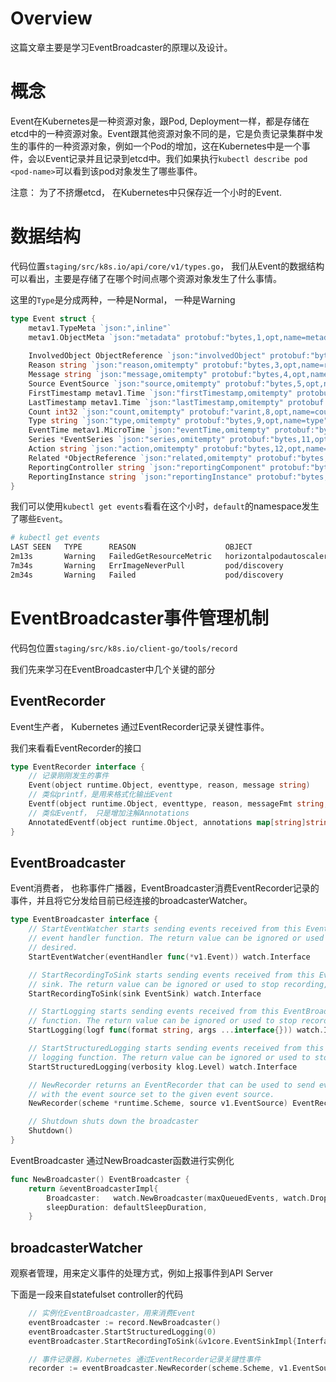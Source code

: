 # Overview

这篇文章主要是学习EventBroadcaster的原理以及设计。

# 概念

Event在Kubernetes是一种资源对象，跟Pod, Deployment一样，都是存储在etcd中的一种资源对象。Event跟其他资源对象不同的是，它是负责记录集群中发生的事件的一种资源对象，例如一个Pod的增加，这在Kubernetes中是一个事件，会以Event记录并且记录到etcd中。我们如果执行`kubectl describe pod <pod-name>`可以看到该pod对象发生了哪些事件。

注意： 为了不挤爆etcd， 在Kubernetes中只保存近一个小时的Event.



# 数据结构

代码位置`staging/src/k8s.io/api/core/v1/types.go`， 我们从Event的数据结构可以看出，主要是存储了在哪个时间点哪个资源对象发生了什么事情。

这里的`Type`是分成两种，一种是Normal， 一种是Warning

```go
type Event struct {
	metav1.TypeMeta `json:",inline"`
	metav1.ObjectMeta `json:"metadata" protobuf:"bytes,1,opt,name=metadata"`
	
	InvolvedObject ObjectReference `json:"involvedObject" protobuf:"bytes,2,opt,name=involvedObject"`	
	Reason string `json:"reason,omitempty" protobuf:"bytes,3,opt,name=reason"`
	Message string `json:"message,omitempty" protobuf:"bytes,4,opt,name=message"`
	Source EventSource `json:"source,omitempty" protobuf:"bytes,5,opt,name=source"`
	FirstTimestamp metav1.Time `json:"firstTimestamp,omitempty" protobuf:"bytes,6,opt,name=firstTimestamp"`
	LastTimestamp metav1.Time `json:"lastTimestamp,omitempty" protobuf:"bytes,7,opt,name=lastTimestamp"`
	Count int32 `json:"count,omitempty" protobuf:"varint,8,opt,name=count"`
	Type string `json:"type,omitempty" protobuf:"bytes,9,opt,name=type"`
	EventTime metav1.MicroTime `json:"eventTime,omitempty" protobuf:"bytes,10,opt,name=eventTime"`
	Series *EventSeries `json:"series,omitempty" protobuf:"bytes,11,opt,name=series"`
	Action string `json:"action,omitempty" protobuf:"bytes,12,opt,name=action"`
	Related *ObjectReference `json:"related,omitempty" protobuf:"bytes,13,opt,name=related"`
	ReportingController string `json:"reportingComponent" protobuf:"bytes,14,opt,name=reportingComponent"`
	ReportingInstance string `json:"reportingInstance" protobuf:"bytes,15,opt,name=reportingInstance"`
}
```

我们可以使用`kubectl get events`看看在这个小时，`default`的namespace发生了哪些`Event`。

```bash
# kubectl get events
LAST SEEN   TYPE      REASON                    OBJECT                                        MESSAGE
2m13s       Warning   FailedGetResourceMetric   horizontalpodautoscaler/azure-vote-back-hpa   missing request for cpu
7m34s       Warning   ErrImageNeverPull         pod/discovery                                 Container image "webtest" is not present with pull policy of Never
2m34s       Warning   Failed                    pod/discovery                                 Error: ErrImageNeverPull

```



# EventBroadcaster事件管理机制

代码包位置`staging/src/k8s.io/client-go/tools/record`

我们先来学习在EventBroadcaster中几个关键的部分

## EventRecorder

Event生产者， Kubernetes 通过EventRecorder记录关键性事件。

我们来看看EventRecorder的接口

```go
type EventRecorder interface {
	// 记录刚刚发生的事件
	Event(object runtime.Object, eventtype, reason, message string)	
    // 类似printf，是用来格式化输出Event
	Eventf(object runtime.Object, eventtype, reason, messageFmt string, args ...interface{})
	// 类似Eventf， 只是增加注解Annotations	
	AnnotatedEventf(object runtime.Object, annotations map[string]string, eventtype, reason, messageFmt string, args ...interface{})
}
```



## EventBroadcaster

Event消费者， 也称事件广播器，EventBroadcaster消费EventRecorder记录的事件，并且将它分发给目前已经连接的broadcasterWatcher。



```go
type EventBroadcaster interface {
	// StartEventWatcher starts sending events received from this EventBroadcaster to the given
	// event handler function. The return value can be ignored or used to stop recording, if
	// desired.
	StartEventWatcher(eventHandler func(*v1.Event)) watch.Interface

	// StartRecordingToSink starts sending events received from this EventBroadcaster to the given
	// sink. The return value can be ignored or used to stop recording, if desired.
	StartRecordingToSink(sink EventSink) watch.Interface

	// StartLogging starts sending events received from this EventBroadcaster to the given logging
	// function. The return value can be ignored or used to stop recording, if desired.
	StartLogging(logf func(format string, args ...interface{})) watch.Interface

	// StartStructuredLogging starts sending events received from this EventBroadcaster to the structured
	// logging function. The return value can be ignored or used to stop recording, if desired.
	StartStructuredLogging(verbosity klog.Level) watch.Interface

	// NewRecorder returns an EventRecorder that can be used to send events to this EventBroadcaster
	// with the event source set to the given event source.
	NewRecorder(scheme *runtime.Scheme, source v1.EventSource) EventRecorder

	// Shutdown shuts down the broadcaster
	Shutdown()
}
```



EventBroadcaster 通过NewBroadcaster函数进行实例化

```go
func NewBroadcaster() EventBroadcaster {
	return &eventBroadcasterImpl{
		Broadcaster:   watch.NewBroadcaster(maxQueuedEvents, watch.DropIfChannelFull),
		sleepDuration: defaultSleepDuration,
	}
```



## broadcasterWatcher

观察者管理，用来定义事件的处理方式，例如上报事件到API Server







下面是一段来自statefulset controller的代码

```go
	// 实例化EventBroadcaster，用来消费Event
    eventBroadcaster := record.NewBroadcaster()
	eventBroadcaster.StartStructuredLogging(0)
	eventBroadcaster.StartRecordingToSink(&v1core.EventSinkImpl{Interface: kubeClient.CoreV1().Events("")})

	// 事件记录器，Kubernetes 通过EventRecorder记录关键性事件
	recorder := eventBroadcaster.NewRecorder(scheme.Scheme, v1.EventSource{Component: "statefulset-controller"})
```





